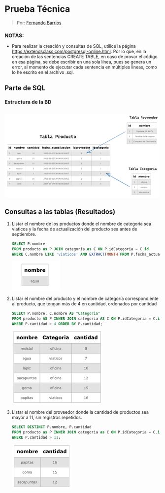 # Prueba Técnica


> Por: [Fernando Barrios](https://www.linkedin.com/in/fernando-barrios/)

### NOTAS:
* Para realizar la creación y consultas de SQL, utilicé la página https://extendsclass.com/postgresql-online.html. Por lo que, en la creación de las sentencias CREATE TABLE, en caso de provar el código en esa página, se debe escribir en una sola línea, pues se genera un error, al momento de ejecutar cada sentencia en múltiples lineas, como lo he escrito en el archivo .sql.

## Parte de SQL

### Estructura de la BD 

![Estructura-BD](img/Schema-DB-Prueba-tecnica.png)
---
## Consultas a las tablas (Resultados)

1. Listar el nombre de los productos donde el nombre de categoria sea viaticos y la fecha de actualización del producto sea antes de septiembre.

    ``` sql 
    SELECT P.nombre
    FROM producto as P JOIN categoria as C ON P.idCategoria = C.id
    WHERE C.nombre LIKE 'viaticos' AND EXTRACT(MONTH FROM P.fecha_actualizacion) <= '09';
    ```
    ![Consulta 1](img/query-1.png)

2. Listar el nombre del producto y el nombre de categoría correspondiente al producto, que tengan más de 4 en cantidad, ordenados por cantidad
    ```sql
    SELECT P.nombre, C.nombre AS "Categoria"
    FROM producto AS P INNER JOIN categoria AS C ON P.idCategoria = C.id
    WHERE P.cantidad > 4 ORDER BY P.cantidad;
    ```
    ![Consulta 1](img/query-2.png)

3. Listar el nombre del proveedor donde la cantidad de productos sea mayor a 11, sin registros repetidos.

    ```sql
    SELECT DISTINCT P.nombre, P.cantidad
    FROM producto as P INNER JOIN categoria as C ON P.idCategoria = C.id
    WHERE P.cantidad > 11;
    ```
    ![Consulta 1](img/query-3.png)
